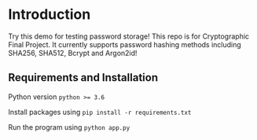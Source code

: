 # Introduction
Try this demo for testing password storage! This repo is for Cryptographic Final Project. It currently supports password hashing methods including SHA256, SHA512, Bcrypt and Argon2id! 

## Requirements and Installation
Python version `python >= 3.6`

Install packages using `pip install -r requirements.txt`

Run the program using `python app.py`
